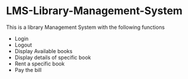 # LMS-Library-Management-System

This is a library Management System with the following functions

- Login
- Logout
- Display Available books
- Display details of specific book
- Rent a specific book
- Pay the bill
